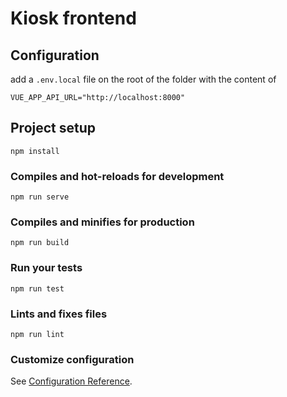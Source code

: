 # Kiosk frontend

## Configuration

add a `.env.local` file on the root of the folder with the content of

```
VUE_APP_API_URL="http://localhost:8000"
```

## Project setup
```
npm install
```

### Compiles and hot-reloads for development
```
npm run serve
```

### Compiles and minifies for production
```
npm run build
```

### Run your tests
```
npm run test
```

### Lints and fixes files
```
npm run lint
```

### Customize configuration
See [Configuration Reference](https://cli.vuejs.org/config/).
